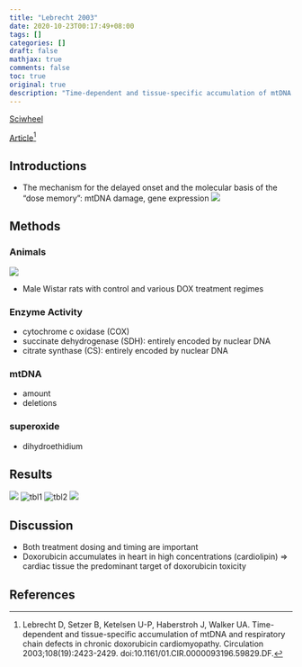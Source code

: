 ```yaml
---
title: "Lebrecht 2003"
date: 2020-10-23T00:17:49+08:00
tags: []
categories: []
draft: false
mathjax: true
comments: false
toc: true
original: true
description: "Time-dependent and tissue-specific accumulation of mtDNA and respiratory chain defects in chronic doxorubicin cardiomyopathy"
---
```


[Sciwheel](https://sciwheel.com/work/#/items/6056483)

[Article](https://www.ahajournals.org/doi/10.1161/01.CIR.0000093196.59829.DF)[^Lebrecht2003]

<!--more-->

## Introductions
* The mechanism for the delayed onset and the molecular basis of the “dose memory”: mtDNA damage, gene expression
![](https://www.ahajournals.org/cms/attachment/d88b8423-6985-4b9a-ab9d-0859a0169b39/31ff1.jpg)

## Methods
### Animals
![](https://www.ahajournals.org/cms/attachment/cee1d8cf-5a68-40ef-94d3-6eff6c59477b/31ff2.jpg)
* Male Wistar rats with control and various DOX treatment regimes
### Enzyme Activity
* cytochrome c oxidase (COX)
* succinate dehydrogenase (SDH): entirely encoded by nuclear DNA
* citrate synthase (CS): entirely encoded by nuclear DNA
### mtDNA
* amount
* deletions
### superoxide
* dihydroethidium
## Results
![](https://www.ahajournals.org/cms/attachment/e62fc5d9-ea99-4361-ac99-c31719e5e535/31ff3.jpg)
![tbl1](https://user-images.githubusercontent.com/40054455/86700689-e5dc8e00-c043-11ea-90cf-a124b8d9fd53.png)
![tbl2](https://user-images.githubusercontent.com/40054455/86700698-e7a65180-c043-11ea-8849-ab32cf5e5442.png)
![](https://www.ahajournals.org/cms/attachment/4ec93b7f-963b-4aa8-b841-d4941a07c21e/31ff5.jpg)

## Discussion
* Both treatment dosing and timing are important
* Doxorubicin accumulates in heart in high concentrations (cardiolipin) => cardiac tissue the predominant target of doxorubicin toxicity

## References
[^Lebrecht2003]:  Lebrecht D, Setzer B, Ketelsen U-P, Haberstroh J, Walker UA. Time-dependent and tissue-specific accumulation of mtDNA and respiratory chain defects in chronic doxorubicin cardiomyopathy. Circulation 2003;108(19):2423-2429. doi:10.1161/01.CIR.0000093196.59829.DF.
